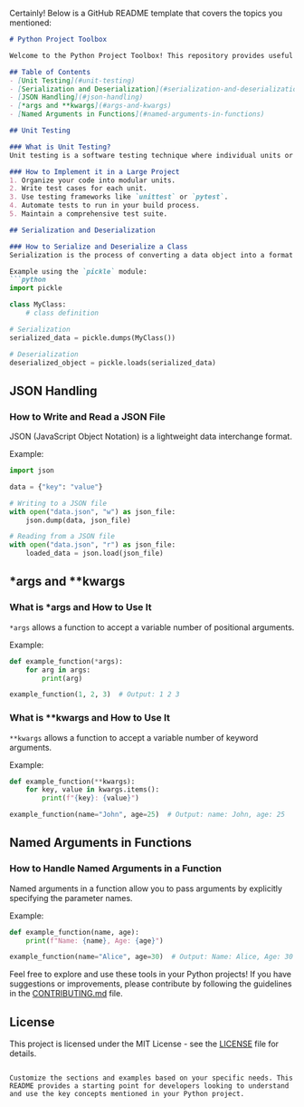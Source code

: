 Certainly! Below is a GitHub README template that covers the topics you mentioned:

```markdown
# Python Project Toolbox

Welcome to the Python Project Toolbox! This repository provides useful snippets and guidelines for various Python programming tasks. Below are key topics covered:

## Table of Contents
- [Unit Testing](#unit-testing)
- [Serialization and Deserialization](#serialization-and-deserialization)
- [JSON Handling](#json-handling)
- [*args and **kwargs](#args-and-kwargs)
- [Named Arguments in Functions](#named-arguments-in-functions)

## Unit Testing

### What is Unit Testing?
Unit testing is a software testing technique where individual units or components of a program are tested in isolation. It ensures that each unit of the software performs as designed.

### How to Implement it in a Large Project
1. Organize your code into modular units.
2. Write test cases for each unit.
3. Use testing frameworks like `unittest` or `pytest`.
4. Automate tests to run in your build process.
5. Maintain a comprehensive test suite.

## Serialization and Deserialization

### How to Serialize and Deserialize a Class
Serialization is the process of converting a data object into a format that can be easily stored or transmitted. Deserialization is the reverse process.

Example using the `pickle` module:
```python
import pickle

class MyClass:
    # class definition

# Serialization
serialized_data = pickle.dumps(MyClass())

# Deserialization
deserialized_object = pickle.loads(serialized_data)
```

## JSON Handling

### How to Write and Read a JSON File
JSON (JavaScript Object Notation) is a lightweight data interchange format.

Example:
```python
import json

data = {"key": "value"}

# Writing to a JSON file
with open("data.json", "w") as json_file:
    json.dump(data, json_file)

# Reading from a JSON file
with open("data.json", "r") as json_file:
    loaded_data = json.load(json_file)
```

## *args and **kwargs

### What is *args and How to Use It
`*args` allows a function to accept a variable number of positional arguments.

Example:
```python
def example_function(*args):
    for arg in args:
        print(arg)

example_function(1, 2, 3)  # Output: 1 2 3
```

### What is **kwargs and How to Use It
`**kwargs` allows a function to accept a variable number of keyword arguments.

Example:
```python
def example_function(**kwargs):
    for key, value in kwargs.items():
        print(f"{key}: {value}")

example_function(name="John", age=25)  # Output: name: John, age: 25
```

## Named Arguments in Functions

### How to Handle Named Arguments in a Function
Named arguments in a function allow you to pass arguments by explicitly specifying the parameter names.

Example:
```python
def example_function(name, age):
    print(f"Name: {name}, Age: {age}")

example_function(name="Alice", age=30)  # Output: Name: Alice, Age: 30
```

Feel free to explore and use these tools in your Python projects! If you have suggestions or improvements, please contribute by following the guidelines in the [CONTRIBUTING.md](CONTRIBUTING.md) file.

## License

This project is licensed under the MIT License - see the [LICENSE](LICENSE) file for details.
```

Customize the sections and examples based on your specific needs. This README provides a starting point for developers looking to understand and use the key concepts mentioned in your Python project.
